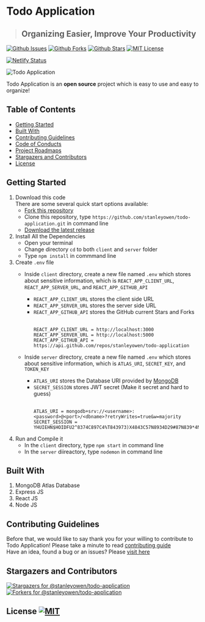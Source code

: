 # Todo Application
> ## Organizing Easier, Improve Your Productivity
[![Github Issues](https://img.shields.io/github/issues/stanleyowen/todo-application?style=flat-square)](https://github.com/stanleyowen/todo-application/issues)
[![Github Forks](https://img.shields.io/github/forks/stanleyowen/todo-application?style=flat-square)](https://github.com/stanleyowen/todo-application/network/members)
[![Github Stars](https://img.shields.io/github/stars/stanleyowen/todo-application?style=flat-square)](https://github.com/stanleyowen/todo-application/stargazers)
[![MIT License](https://img.shields.io/github/license/stanleyowen/todo-application?style=flat-square)](https://github.com/stanleyowen/todo-application/blob/master/LICENSE)

[![Netlify Status](https://api.netlify.com/api/v1/badges/56772f5c-0c69-41e8-a788-69ca591e70ef/deploy-status)](https://app.netlify.com/sites/todoapp-task/deploys)

![Todo Application](https://user-images.githubusercontent.com/69080584/105711593-5b11a100-5f4b-11eb-89c5-50554ebca80b.jpg)

Todo Application is an **open source** project which is easy to use and easy to organize!

## Table of Contents
- [Getting Started](#getting-started)
- [Built With](#built-with)
- [Contributing Guidelines](#contributing-guidelines)
- [Code of Conducts](CODE_OF_CONDUCT.md)
- [Project Roadmaps](https://github.com/stanleyowen/todo-application/projects)
- [Stargazers and Contributors](#stargazers-and-contributors)
- [License](#license)

## Getting Started
1. Download this code<br/>
  There are some several quick start options available:
    - [Fork this repository](https://github.com/stanleyowen/todo-application/fork)
    - Clone this repository, type `https://github.com/stanleyowen/todo-application.git` in command line
    - [Download the latest release](https://github.com/stanleyowen/todo-application/archive/v0.1.4-beta.zip)
2. Install All the Dependencies
    - Open your terminal
    - Change directory `cd` to both `client` and `server` folder
    - Type `npm install` in commmand line
3. Create `.env` file
    - Inside `client` directory, create a new file named `.env` which stores about sensitive information, which is `REACT_APP_CLIENT_URL`, `REACT_APP_SERVER_URL`, and `REACT_APP_GITHUB_API`
      - `REACT_APP_CLIENT_URL` stores the client side URL
      - `REACT_APP_SERVER_URL` stores the server side URL
      - `REACT_APP_GITHUB_API` stores the GitHub current Stars and Forks<br /><br />
          ```
          REACT_APP_CLIENT_URL = http://localhost:3000
          REACT_APP_SERVER_URL = http://localhost:5000
          REACT_APP_GITHUB_API = https://api.github.com/repos/stanleyowen/todo-application
          ```

    - Inside `server` directory, create a new file named `.env` which stores about sensitive information, which is `ATLAS_URI`, `SECRET_KEY`, and `TOKEN_KEY`
      - `ATLAS_URI` stores the Database URI provided by [MongoDB](https://www.mongodb.com/2)
      - `SECRET_SESSION` stores JWT secret (Make it secret and hard to guess)<br /><br />
          ```
          ATLAS_URI = mongodb+srv://<username>:<password>@<port>/<dbname>?retryWrites=true&w=majority
          SECRET_SESSION = YHUIEHN$HOIDFU2^8374C897C4%T843973)X4843C57N8934D29#87N839*4NC07489BC3
          ```
  4. Run and Compile it
      - In the `client` directory, type `npm start` in command line
      - In the `server` diireactory, type `nodemon` in command line

## Built With
  1. MongoDB Atlas Database
  2. Express JS
  3. React JS
  4. Node JS

## Contributing Guidelines
  Before that, we would like to say thank you for your willing to contribute to Todo Application! Please take a minute to read [contributing guide](CONTRIBUTING.md#contributing)<br/>
  Have an idea, found a bug or an issues? Please [visit here](https://github.com/stanleyowen/todo-application/issues/new/choose)

## Stargazers and Contributors
   [![Stargazers for @stanleyowen/todo-application](https://reporoster.com/stars/stanleyowen/todo-application)](https://github.com/stanleyowen/todo-application/stargazers)
   [![Forkers for @stanleyowen/todo-application](https://reporoster.com/forks/stanleyowen/todo-application)](https://github.com/stanleyowen/todo-application/network/members)

## License [![MIT](https://img.shields.io/github/license/stanleyowen/todo-application?style=flat-square)](LICENSE)
